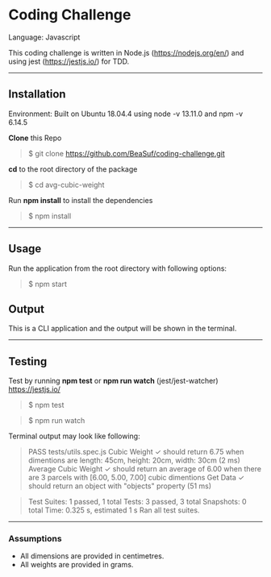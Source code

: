 # Coding Challenge

Language: Javascript

This coding challenge is written in Node.js (<https://nodejs.org/en/>) and using jest (<https://jestjs.io/>) for TDD.

***

## Installation

Environment: Built on Ubuntu 18.04.4 using node -v 13.11.0 and npm -v 6.14.5

**Clone** this Repo
> $ git clone https://github.com/BeaSuf/coding-challenge.git

**cd** to the root directory of the package
> $ cd avg-cubic-weight

Run **npm install** to install the dependencies
> $ npm install

***

## Usage

Run the application from the root directory with following options:

> $ npm start

## Output

This is a CLI application and the output will be shown in the terminal.
***

## Testing

Test by running **npm test** or **npm run watch** (jest/jest-watcher) <https://jestjs.io/>
> $ npm test

> $ npm run watch

Terminal output may look like following:

 >PASS  tests/utils.spec.js
 > Cubic Weight
 >   ✓ should return 6.75 when dimentions are length: 45cm, height: 20cm, width: 30cm (2 ms)
 > Average Cubic Weight
 >   ✓ should return an average of 6.00 when there are 3 parcels with [6.00, 5.00, 7.00] cubic dimentions
 > Get Data
 >   ✓ should return an object with "objects" property (51 ms)

>Test Suites: 1 passed, 1 total
>Tests:       3 passed, 3 total
>Snapshots:   0 total
>Time:        0.325 s, estimated 1 s
>Ran all test suites.

***

### Assumptions

- All dimensions are provided in centimetres.
- All weights are provided in grams.
